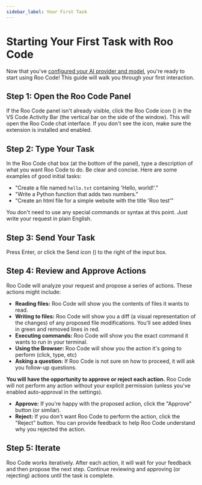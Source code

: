 ```yaml
---
sidebar_label: Your First Task
---
```


# Starting Your First Task with Roo Code

Now that you've [configured your AI provider and model](./connecting-api-provider), you're ready to start using Roo Code! This guide will walk you through your first interaction.

## Step 1: Open the Roo Code Panel

If the Roo Code panel isn't already visible, click the Roo Code icon (<Codicon name="rocket" />) in the VS Code Activity Bar (the vertical bar on the side of the window). This will open the Roo Code chat interface.  If you don't see the icon, make sure the extension is installed and enabled.

## Step 2: Type Your Task

In the Roo Code chat box (at the bottom of the panel), type a description of what you want Roo Code to do.  Be clear and concise.  Here are some examples of good initial tasks:

*   "Create a file named `hello.txt` containing 'Hello, world!'."
*   "Write a Python function that adds two numbers."
*    "Create an html file for a simple website with the title 'Roo test'"

You don't need to use any special commands or syntax at this point.  Just write your request in plain English.

## Step 3: Send Your Task

Press Enter, or click the Send icon (<Codicon name="send" />) to the right of the input box.

## Step 4: Review and Approve Actions

Roo Code will analyze your request and propose a series of actions.  These actions might include:

*   **Reading files:** Roo Code will show you the contents of files it wants to read.
*   **Writing to files:** Roo Code will show you a diff (a visual representation of the changes) of any proposed file modifications.  You'll see added lines in green and removed lines in red.
*   **Executing commands:** Roo Code will show you the exact command it wants to run in your terminal.
*   **Using the Browser:** Roo Code will show you the action it's going to perform (click, type, etc)
* **Asking a question:** If Roo Code is not sure on how to proceed, it will ask you follow-up questions.

**You will have the opportunity to approve or reject each action.**  Roo Code will not perform any action without your explicit permission (unless you've enabled auto-approval in the settings).

*   **Approve:** If you're happy with the proposed action, click the "Approve" button (or similar).
*   **Reject:** If you don't want Roo Code to perform the action, click the "Reject" button. You can provide feedback to help Roo Code understand why you rejected the action.

## Step 5: Iterate

Roo Code works iteratively.  After each action, it will wait for your feedback and then propose the next step.  Continue reviewing and approving (or rejecting) actions until the task is complete.